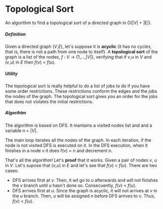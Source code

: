 # Topological Sort

An algorithm to find a topological sort of a directed graph in O(|V| + |E|).

##### Definition 
Given a directed graph (*V*,*E*), let's suppose it is **acyclic** (it has no cycles, that is, there is not a path from one node to itself). A **topological sort** of the graph is a list of the nodes, *f* : *V* -> {1,...,|*V*|}, verifying that if *v*,*u* in *V* and (*v*,*u*) in *E* then *f*(*v*) < *f*(*u*).

##### Utility
The topological sort is really helpful to do a list of jobs to do if you have some order restrictions. These restrictions conform the edges and the jobs the nodes of the graph. The topological sort gives you an order for the jobs that does not violates the initial restrictions.

##### Algorihtm
The algorithm is based on DFS. It mantains a visited nodes list and and a variable *n* = |*V*|.

The main loop iterates all the nodes of the graph. In each iteration, if the node is not visited DFS is executed on it. In the DFS execution, when it finishes in a node *v* it does f(v) = n and decrement n.

That's all the algorithm! Let's **proof** that it works. Given a pair of nodes *v*, *u* in *V*. Let's supose that (*v*,*u*) in *E* and let's see that *f*(*v*) < *f*(*u*). There are two cases:

- DFS arrives first at *v*. Then, it wil go to *u* afterwards and will not finishes the *v* branch until *u* hasn't done so. Consecuently, *f*(*v*) < *f*(*u*).
- DFS arrives first at *u*. Since the graph is acyclic, it will not arrives at *v* in the *u* branch. Then, *u* will be assigned *n* before DFS arrives to *v*. Thus, *f*(*v*) < *f*(*u*).

